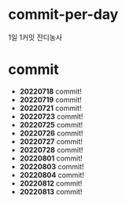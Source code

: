 # commit-per-day
1일 1커밋 잔디농사

# commit
 - **20220718** commit!
 - **20220719** commit!
 - **20220721** commit!
 - **20220723** commit!
 - **20220725** commit!
 - **20220726** commit!
 - **20220727** commit!
 - **20220728** commit!
 - **20220801** commit!
 - **20220803** commit!
 - **20220804** commit!
 - **20220812** commit!
 - **20220813** commit!
